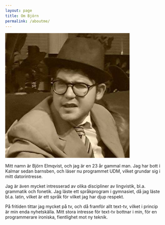 ```yaml
---
layout: page
title: Om Björn
permalink: /aboutme/
---
```


![Björn Elmqvist](/images/me.jpg "Björn Elmqvist")

Mitt namn är Björn Elmqvist, och jag är en 23 år gammal man. Jag har bott i
Kalmar sedan barnsben, och läser nu programmet UDM, vilket grundar sig i 
mitt datorintresse.

Jag är även mycket intresserad av olika discipliner av lingvistik, bl.a.
grammatik och fonetik. Jag läste ett språkprogram i gymnasiet, då jag
läste bl.a. latin, vilket är ett språk för vilket jag har djup respekt.

På fritiden tittar jag mycket på tv, och då framför allt text-tv, vilket
i princip är min enda nyhetskälla. Mitt stora intresse för text-tv
bottnar i min, för en programmerare ironiska, fientlighet mot ny teknik.